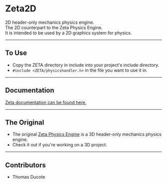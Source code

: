 # **Zeta2D**

2D header-only mechanics physics engine.  
The 2D counterpart to the Zeta Physics Engine.  
It is intended to be used by a 2D graphics system for physics.

___

## To Use
* Copy the ZETA directory in include into your project's include directory.
* `#include <ZETA/physicshandler.h>` in the file you want to use it in.

___

## Documentation
[Zeta documentation can be found here.](https://salamence064.github.io/Zeta2D/)
___

## The Original
* The original [Zeta Physics Engine](https://github.com/aggie-coding-club/Zeta-Physics-Engine) is a 3D header-only mechanics physics engine.
* Check it out if you're working on a 3D project.

___

## Contributors
 * Thomas Ducote
